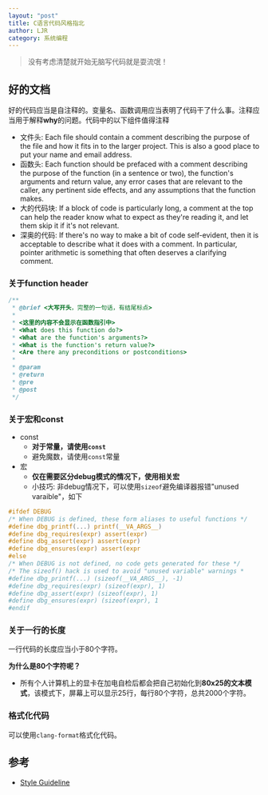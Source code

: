 ```yaml
---
layout: "post"
title: C语言代码风格指北
author: LJR
category: 系统编程
---
```


> 没有考虑清楚就开始无脑写代码就是耍流氓！

## 好的文档

好的代码应当是自注释的。变量名、函数调用应当表明了代码干了什么事。注释应当用于解释**why**的问题。代码中的以下组件值得注释

+ 文件头: Each file should contain a comment describing the purpose of the file and how it fits in to the larger project. This is also a good place to put your name and email address.
+ 函数头: Each function should be prefaced with a comment describing the purpose of the function (in a sentence or two), the function's arguments and return value, any error cases that are relevant to the caller, any pertinent side effects, and any assumptions that the function makes.
+ 大的代码块: If a block of code is particularly long, a comment at the top can help the reader know what to expect as they're reading it, and let them skip it if it's not relevant.
+ 深奥的代码: If there's no way to make a bit of code self-evident, then it is acceptable to describe what it does with a comment. In particular, pointer arithmetic is something that often deserves a clarifying comment.

### 关于function header

```c
/**
 * @brief <大写开头，完整的一句话，有结尾标点>
 *
 * <这里的内容不会显示在函数指引中>
 * <What does this function do?>
 * <What are the function's arguments?>
 * <What is the function's return value?>
 * <Are there any preconditions or postconditions>
 *
 * @param
 * @return
 * @pre
 * @post
 */
```

### 关于宏和const

+ const
  + **对于常量，请使用`const`**
  + 避免魔数，请使用`const`常量
+ 宏
  + **仅在需要区分debug模式的情况下，使用相关宏**
  + 小技巧: 非debug情况下，可以使用`sizeof`避免编译器报错"unused varaible"，如下

```c
#ifdef DEBUG
/* When DEBUG is defined, these form aliases to useful functions */
#define dbg_printf(...) printf(__VA_ARGS__)
#define dbg_requires(expr) assert(expr)
#define dbg_assert(expr) assert(expr)
#define dbg_ensures(expr) assert(expr
#else
/* When DEBUG is not defined, no code gets generated for these */
/* The sizeof() hack is used to avoid "unused variable" warnings *
#define dbg_printf(...) (sizeof(__VA_ARGS__), -1)
#define dbg_requires(expr) (sizeof(expr), 1)
#define dbg_assert(expr) (sizeof(expr), 1)
#define dbg_ensures(expr) (sizeof(expr), 1
#endif
```

### 关于一行的长度

一行代码的长度应当小于80个字符。

**为什么是80个字符呢？**

+ 所有个人计算机上的显卡在加电自检后都会把自己初始化到**80x25的文本模式**，该模式下，屏幕上可以显示25行，每行80个字符，总共2000个字符。

### 格式化代码

可以使用`clang-format`格式化代码。

## 参考

+ [Style Guideline](https://www.cs.cmu.edu/~213/codeStyle.html)
